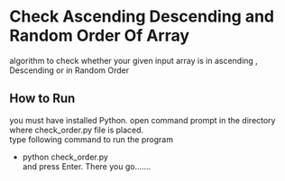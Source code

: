 # Check Ascending Descending and Random Order Of Array
algorithm to check whether your given input array is in ascending , Descending or in Random Order
## How to Run
you must have installed Python.
open command prompt in the directory where check_order.py file is placed. <br/>
type following command to run the program
* python check_order.py <br />
and press Enter. There you go....... 
